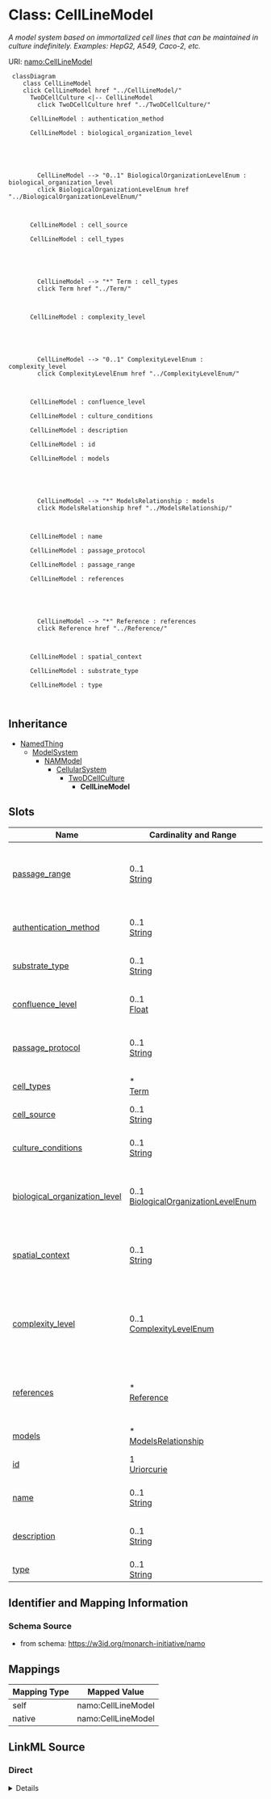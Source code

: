 

# Class: CellLineModel 


_A model system based on immortalized cell lines that can be maintained in culture indefinitely. Examples: HepG2, A549, Caco-2, etc._





URI: [namo:CellLineModel](https://w3id.org/monarch-initiative/namo/CellLineModel)





```mermaid
 classDiagram
    class CellLineModel
    click CellLineModel href "../CellLineModel/"
      TwoDCellCulture <|-- CellLineModel
        click TwoDCellCulture href "../TwoDCellCulture/"
      
      CellLineModel : authentication_method
        
      CellLineModel : biological_organization_level
        
          
    
        
        
        CellLineModel --> "0..1" BiologicalOrganizationLevelEnum : biological_organization_level
        click BiologicalOrganizationLevelEnum href "../BiologicalOrganizationLevelEnum/"
    

        
      CellLineModel : cell_source
        
      CellLineModel : cell_types
        
          
    
        
        
        CellLineModel --> "*" Term : cell_types
        click Term href "../Term/"
    

        
      CellLineModel : complexity_level
        
          
    
        
        
        CellLineModel --> "0..1" ComplexityLevelEnum : complexity_level
        click ComplexityLevelEnum href "../ComplexityLevelEnum/"
    

        
      CellLineModel : confluence_level
        
      CellLineModel : culture_conditions
        
      CellLineModel : description
        
      CellLineModel : id
        
      CellLineModel : models
        
          
    
        
        
        CellLineModel --> "*" ModelsRelationship : models
        click ModelsRelationship href "../ModelsRelationship/"
    

        
      CellLineModel : name
        
      CellLineModel : passage_protocol
        
      CellLineModel : passage_range
        
      CellLineModel : references
        
          
    
        
        
        CellLineModel --> "*" Reference : references
        click Reference href "../Reference/"
    

        
      CellLineModel : spatial_context
        
      CellLineModel : substrate_type
        
      CellLineModel : type
        
      
```





## Inheritance
* [NamedThing](NamedThing.md)
    * [ModelSystem](ModelSystem.md)
        * [NAMModel](NAMModel.md)
            * [CellularSystem](CellularSystem.md)
                * [TwoDCellCulture](TwoDCellCulture.md)
                    * **CellLineModel**



## Slots

| Name | Cardinality and Range | Description | Inheritance |
| ---  | --- | --- | --- |
| [passage_range](passage_range.md) | 0..1 <br/> [String](String.md) | Recommended passage number range for experimental use | direct |
| [authentication_method](authentication_method.md) | 0..1 <br/> [String](String.md) | Method used for cell line authentication (e | direct |
| [substrate_type](substrate_type.md) | 0..1 <br/> [String](String.md) | Type of culture substrate (e | [TwoDCellCulture](TwoDCellCulture.md) |
| [confluence_level](confluence_level.md) | 0..1 <br/> [Float](Float.md) | Typical confluence level maintained (0 | [TwoDCellCulture](TwoDCellCulture.md) |
| [passage_protocol](passage_protocol.md) | 0..1 <br/> [String](String.md) | Standard passaging protocol and frequency | [TwoDCellCulture](TwoDCellCulture.md) |
| [cell_types](cell_types.md) | * <br/> [Term](Term.md) | Cell types present in the cellular system | [CellularSystem](CellularSystem.md) |
| [cell_source](cell_source.md) | 0..1 <br/> [String](String.md) | Source of cells (e | [CellularSystem](CellularSystem.md) |
| [culture_conditions](culture_conditions.md) | 0..1 <br/> [String](String.md) | Standard culture conditions and media used | [CellularSystem](CellularSystem.md) |
| [biological_organization_level](biological_organization_level.md) | 0..1 <br/> [BiologicalOrganizationLevelEnum](BiologicalOrganizationLevelEnum.md) | The level of biological organization represented by the model | [NAMModel](NAMModel.md) |
| [spatial_context](spatial_context.md) | 0..1 <br/> [String](String.md) | Description of spatial organization and context captured by the model | [NAMModel](NAMModel.md) |
| [complexity_level](complexity_level.md) | 0..1 <br/> [ComplexityLevelEnum](ComplexityLevelEnum.md) | Level of biological complexity represented (subcellular, cellular, tissue, or... | [NAMModel](NAMModel.md) |
| [references](references.md) | * <br/> [Reference](Reference.md) | Literature references that describe, validate, or support this model | [NAMModel](NAMModel.md) |
| [models](models.md) | * <br/> [ModelsRelationship](ModelsRelationship.md) |  | [ModelSystem](ModelSystem.md) |
| [id](id.md) | 1 <br/> [Uriorcurie](Uriorcurie.md) | A unique identifier for a thing | [NamedThing](NamedThing.md) |
| [name](name.md) | 0..1 <br/> [String](String.md) | A human-readable name for a thing | [NamedThing](NamedThing.md) |
| [description](description.md) | 0..1 <br/> [String](String.md) | A human-readable description for a thing | [NamedThing](NamedThing.md) |
| [type](type.md) | 0..1 <br/> [String](String.md) |  | [NamedThing](NamedThing.md) |










## Identifier and Mapping Information






### Schema Source


* from schema: https://w3id.org/monarch-initiative/namo




## Mappings

| Mapping Type | Mapped Value |
| ---  | ---  |
| self | namo:CellLineModel |
| native | namo:CellLineModel |






## LinkML Source

<!-- TODO: investigate https://stackoverflow.com/questions/37606292/how-to-create-tabbed-code-blocks-in-mkdocs-or-sphinx -->

### Direct

<details>
```yaml
name: CellLineModel
description: 'A model system based on immortalized cell lines that can be maintained
  in culture indefinitely. Examples: HepG2, A549, Caco-2, etc.'
from_schema: https://w3id.org/monarch-initiative/namo
is_a: TwoDCellCulture
attributes:
  passage_range:
    name: passage_range
    description: Recommended passage number range for experimental use
    from_schema: https://w3id.org/monarch-initiative/namo
    rank: 1000
    domain_of:
    - CellLineModel
  authentication_method:
    name: authentication_method
    description: Method used for cell line authentication (e.g., STR profiling, mycoplasma
      testing)
    from_schema: https://w3id.org/monarch-initiative/namo
    rank: 1000
    domain_of:
    - CellLineModel

```
</details>

### Induced

<details>
```yaml
name: CellLineModel
description: 'A model system based on immortalized cell lines that can be maintained
  in culture indefinitely. Examples: HepG2, A549, Caco-2, etc.'
from_schema: https://w3id.org/monarch-initiative/namo
is_a: TwoDCellCulture
attributes:
  passage_range:
    name: passage_range
    description: Recommended passage number range for experimental use
    from_schema: https://w3id.org/monarch-initiative/namo
    rank: 1000
    alias: passage_range
    owner: CellLineModel
    domain_of:
    - CellLineModel
    range: string
  authentication_method:
    name: authentication_method
    description: Method used for cell line authentication (e.g., STR profiling, mycoplasma
      testing)
    from_schema: https://w3id.org/monarch-initiative/namo
    rank: 1000
    alias: authentication_method
    owner: CellLineModel
    domain_of:
    - CellLineModel
    range: string
  substrate_type:
    name: substrate_type
    description: Type of culture substrate (e.g., plastic, glass, coated surfaces)
    from_schema: https://w3id.org/monarch-initiative/namo
    rank: 1000
    alias: substrate_type
    owner: CellLineModel
    domain_of:
    - TwoDCellCulture
    range: string
  confluence_level:
    name: confluence_level
    description: Typical confluence level maintained (0.0-1.0)
    from_schema: https://w3id.org/monarch-initiative/namo
    rank: 1000
    alias: confluence_level
    owner: CellLineModel
    domain_of:
    - TwoDCellCulture
    range: float
  passage_protocol:
    name: passage_protocol
    description: Standard passaging protocol and frequency
    from_schema: https://w3id.org/monarch-initiative/namo
    rank: 1000
    alias: passage_protocol
    owner: CellLineModel
    domain_of:
    - TwoDCellCulture
    range: string
  cell_types:
    name: cell_types
    description: Cell types present in the cellular system
    from_schema: https://w3id.org/monarch-initiative/namo
    rank: 1000
    alias: cell_types
    owner: CellLineModel
    domain_of:
    - CellularSystem
    - OrganOnChip
    range: Term
    bindings:
    - range: CellTypeEnum
      obligation_level: REQUIRED
      binds_value_of: id
    multivalued: true
    inlined: true
    inlined_as_list: true
  cell_source:
    name: cell_source
    description: Source of cells (e.g., primary, iPSC-derived, immortalized cell lines)
    from_schema: https://w3id.org/monarch-initiative/namo
    rank: 1000
    alias: cell_source
    owner: CellLineModel
    domain_of:
    - CellularSystem
    - OrganOnChip
    range: string
  culture_conditions:
    name: culture_conditions
    description: Standard culture conditions and media used
    from_schema: https://w3id.org/monarch-initiative/namo
    rank: 1000
    alias: culture_conditions
    owner: CellLineModel
    domain_of:
    - CellularSystem
    range: string
  biological_organization_level:
    name: biological_organization_level
    description: The level of biological organization represented by the model
    from_schema: https://w3id.org/monarch-initiative/namo
    rank: 1000
    alias: biological_organization_level
    owner: CellLineModel
    domain_of:
    - NAMModel
    range: BiologicalOrganizationLevelEnum
  spatial_context:
    name: spatial_context
    description: Description of spatial organization and context captured by the model
    from_schema: https://w3id.org/monarch-initiative/namo
    rank: 1000
    alias: spatial_context
    owner: CellLineModel
    domain_of:
    - NAMModel
    range: string
  complexity_level:
    name: complexity_level
    description: Level of biological complexity represented (subcellular, cellular,
      tissue, organ, system)
    from_schema: https://w3id.org/monarch-initiative/namo
    rank: 1000
    alias: complexity_level
    owner: CellLineModel
    domain_of:
    - NAMModel
    range: ComplexityLevelEnum
  references:
    name: references
    description: Literature references that describe, validate, or support this model
    from_schema: https://w3id.org/monarch-initiative/namo
    rank: 1000
    alias: references
    owner: CellLineModel
    domain_of:
    - NAMModel
    range: Reference
    multivalued: true
    inlined: true
    inlined_as_list: true
  models:
    name: models
    from_schema: https://w3id.org/monarch-initiative/namo
    rank: 1000
    alias: models
    owner: CellLineModel
    domain_of:
    - ModelSystem
    range: ModelsRelationship
    multivalued: true
  id:
    name: id
    description: A unique identifier for a thing
    from_schema: https://w3id.org/monarch-initiative/namo
    rank: 1000
    slot_uri: schema:identifier
    identifier: true
    alias: id
    owner: CellLineModel
    domain_of:
    - NamedThing
    - Reference
    range: uriorcurie
    required: true
  name:
    name: name
    description: A human-readable name for a thing
    from_schema: https://w3id.org/monarch-initiative/namo
    rank: 1000
    slot_uri: schema:name
    alias: name
    owner: CellLineModel
    domain_of:
    - NamedThing
    range: string
  description:
    name: description
    description: A human-readable description for a thing
    from_schema: https://w3id.org/monarch-initiative/namo
    rank: 1000
    slot_uri: schema:description
    alias: description
    owner: CellLineModel
    domain_of:
    - NamedThing
    range: string
  type:
    name: type
    from_schema: https://w3id.org/monarch-initiative/namo
    rank: 1000
    designates_type: true
    alias: type
    owner: CellLineModel
    domain_of:
    - NamedThing
    range: string

```
</details>
